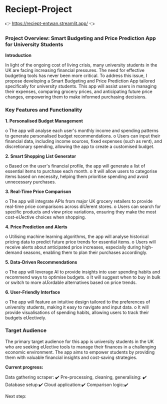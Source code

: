 # Reciept-Project

👉 https://reciept-entwan.streamlit.app/ 👈

### Project Overview: Smart Budgeting and Price Prediction App for University Students

**Introduction**

In light of the ongoing cost of living crisis, many university students in the UK are facing
increasing financial pressures. The need for effective budgeting tools has never been more
critical. To address this issue, I propose developing a Smart Budgeting and Price Prediction
App tailored specifically for university students. This app will assist users in managing their
expenses, comparing grocery prices, and anticipating future price changes, empowering them
to make informed purchasing decisions. 

### Key Features and Functionality

**1. Personalised Budget Management**

o The app will analyse each user's monthly income and spending patterns to
generate personalised budget recommendations.
o Users can input their financial data, including income sources, fixed expenses
(such as rent), and discretionary spending, allowing the app to create a
customised budget.

**2. Smart Shopping List Generator**

o Based on the user's financial profile, the app will generate a list of essential
items to purchase each month.
o It will allow users to categorise items based on necessity, helping them prioritise
spending and avoid unnecessary purchases.

**3. Real-Time Price Comparison**

o The app will integrate APIs from major UK grocery retailers to provide real-time
price comparisons across diƯerent stores.
o Users can search for specific products and view price variations, ensuring they
make the most cost-eƯective choices when shopping.

**4. Price Prediction and Alerts**

o Utilising machine learning algorithms, the app will analyse historical pricing data
to predict future price trends for essential items.
o Users will receive alerts about anticipated price increases, especially during
high-demand seasons, enabling them to plan their purchases accordingly.

**5. Data-Driven Recommendations**

o The app will leverage AI to provide insights into user spending habits and
recommend ways to optimise budgets.
o It will suggest when to buy in bulk or switch to more aƯordable alternatives
based on price trends.

**6. User-Friendly Interface**

o The app will feature an intuitive design tailored to the preferences of university
students, making it easy to navigate and input data.
o It will provide visualisations of spending habits, allowing users to track their
budgets eƯectively.

### Target Audience

The primary target audience for this app is university students in the UK who are seeking
eƯective tools to manage their finances in a challenging economic environment. The app aims
to empower students by providing them with valuable financial insights and cost-saving
strategies. 


**Current progress:**

Data gathering scraper: ✔️
Pre-processing, cleaning, generalising: ✔️
Database setup:✔️
Cloud application:✔️
Comparison logic:✔️


Next step: 

